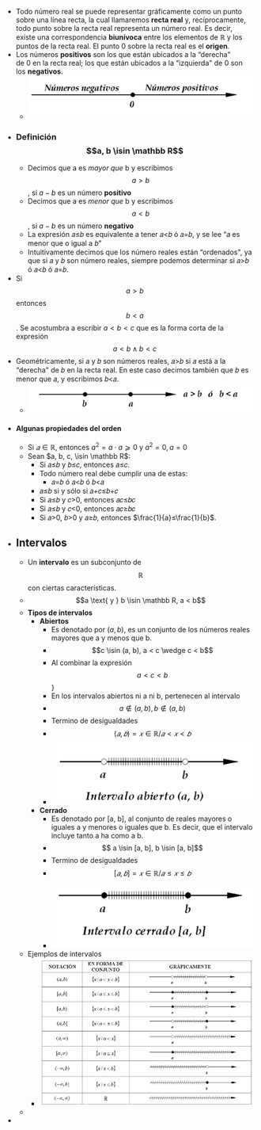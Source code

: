 - Todo número real se puede representar gráficamente como un punto sobre una lı́nea recta, la cual llamaremos **recta real** y, recı́procamente, todo punto sobre la recta real representa un número real. Es decir, existe una correspondencia **biunı́voca** entre los elementos de ℝ y los puntos de la recta real. El punto 0 sobre la recta real es el **origen**.
- Los números **positivos** son los que están ubicados a la “derecha" de 0 en la recta real; los que están ubicados a la “izquierda" de 0 son los **negativos**.
	- ![image.png](../assets/image_1660911388984_0.png)
- ### Definición $$a, b \isin \mathbb R$$
	- Decimos que a es *mayor que* b y escribimos $$a > b$$, si $a - b$ es un número **positivo**
	- Decimos que a es *menor que* b y escribimos $$a < b$$, si $a - b$ es un número **negativo**
	- La expresión 𝑎≤𝑏 es equivalente a tener 𝑎<𝑏 ó 𝑎=𝑏, y se lee “𝑎 es menor que o igual a 𝑏"
	- Intuitivamente decimos que los número reales están “ordenados", ya que si 𝑎 y 𝑏 son número reales, siempre podemos determinar si 𝑎>𝑏 ó 𝑎<𝑏 ó 𝑎=𝑏.
- Si $$a > b$$ entonces $$b < a$$. Se acostumbra a escribir $a < b < c$ que es la forma corta de la expresión $$a < b \wedge b < c$$
- Geométricamente, si 𝑎 y 𝑏 son números reales, 𝑎>𝑏 si 𝑎 está a la “derecha" de 𝑏 en la recta real. En este caso decimos también que 𝑏 es menor que 𝑎, y escribimos 𝑏<𝑎.
	- ![image.png](../assets/image_1660912024246_0.png)
- #### Algunas propiedades del orden
	- Si $𝑎∈ℝ$, entonces $a^2 =a⋅a⩾0$ y $a^2=0, a = 0$
	- Sean $a, b, c, \isin \mathbb R$:
		- Si 𝑎≤𝑏 y 𝑏≤𝑐, entonces 𝑎≤𝑐.
		- Todo número real debe cumplir una de estas:
			- 𝑎=𝑏  ó 𝑎<𝑏 ó 𝑏<𝑎
		- 𝑎≤𝑏  si y sólo si 𝑎+𝑐≤𝑏+𝑐
		- Si 𝑎≤𝑏 y 𝑐>0, entonces 𝑎𝑐≤𝑏𝑐
		- Si 𝑎≤𝑏 y 𝑐<0, entonces 𝑎𝑐≥𝑏𝑐
		- Si 𝑎>0, 𝑏>0 y 𝑎≥𝑏, entonces $\frac{1}{a}≤\frac{1}{b}$.
- ## Intervalos
	- Un **intervalo** es un subconjunto de $$\mathbb R$$ con ciertas características.
	- $$a \text{ y } b \isin \mathbb R, a < b$$
	- **Tipos de intervalos**
		- **Abiertos**
			- Es denotado por $(a, b)$, es un conjunto de los números reales mayores que a y menos que b.
			- $$c \isin (a, b), a < c \wedge c < b$$
			- Al combinar la expresión $$a < c < b$$}
			- En los intervalos abiertos ni a ni b, pertenecen al intervalo
			- $$ a \notin (a, b), b \notin (a, b)$$
			- Termino de desigualdades
			- $$(𝑎,𝑏)={𝑥∈ℝ/𝑎<𝑥<𝑏}$$
			- ![image.png](../assets/image_1661000876052_0.png)
		- **Cerrado**
			- Es denotado por [a, b], al conjunto de reales mayores o iguales a y menores o iguales que b. Es decir, que el intervalo incluye tanto a ha como a b.
			- $$ a \isin [a, b], b \isin [a, b]$$
			- Termino de desigualdades
			- $$[𝑎,𝑏]={𝑥∈ℝ/𝑎≤𝑥≤𝑏}$$
			- ![image.png](../assets/image_1661000890287_0.png)
	- Ejemplos de intervalos
		- ![image.png](../assets/image_1661000965503_0.png)
	-
-